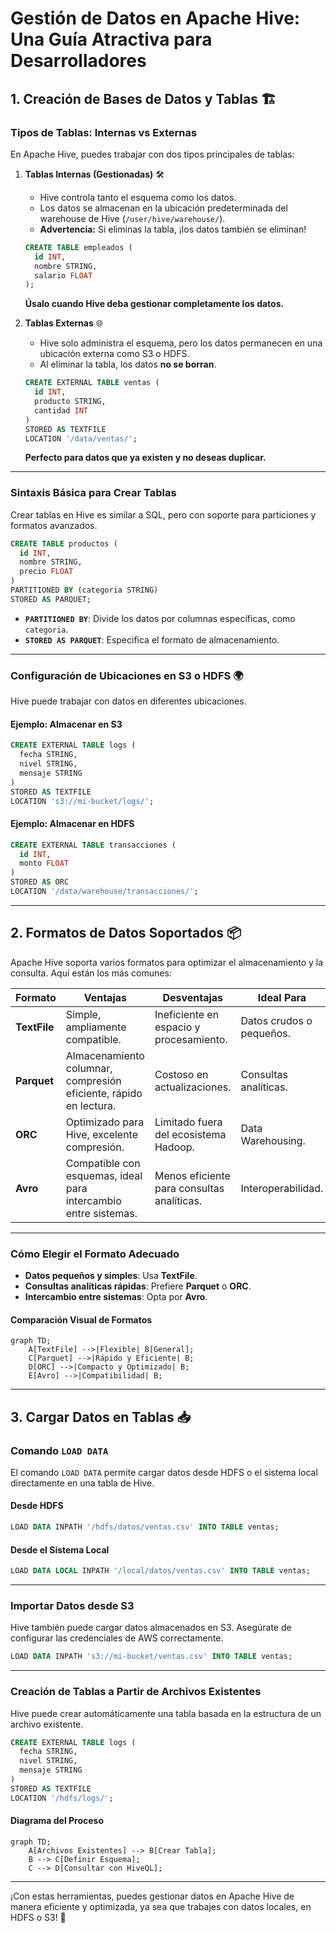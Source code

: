 # **Gestión de Datos en Apache Hive: Una Guía Atractiva para Desarrolladores**
## **1. Creación de Bases de Datos y Tablas** 🏗️

### **Tipos de Tablas: Internas vs Externas**  
En Apache Hive, puedes trabajar con dos tipos principales de tablas:  

1. **Tablas Internas (Gestionadas)** 🛠️  
      - Hive controla tanto el esquema como los datos.  
      - Los datos se almacenan en la ubicación predeterminada del warehouse de Hive (`/user/hive/warehouse/`).  
      - **Advertencia:** Si eliminas la tabla, ¡los datos también se eliminan!  

      ```sql
      CREATE TABLE empleados (
        id INT,
        nombre STRING,
        salario FLOAT
      );
      ```

      **Úsalo cuando Hive deba gestionar completamente los datos.**

2. **Tablas Externas** 🌐  
      - Hive solo administra el esquema, pero los datos permanecen en una ubicación externa como S3 o HDFS.  
      - Al eliminar la tabla, los datos **no se borran**.  

      ```sql
      CREATE EXTERNAL TABLE ventas (
        id INT,
        producto STRING,
        cantidad INT
      )
      STORED AS TEXTFILE
      LOCATION '/data/ventas/';
      ```

      **Perfecto para datos que ya existen y no deseas duplicar.**

---

### **Sintaxis Básica para Crear Tablas**  
Crear tablas en Hive es similar a SQL, pero con soporte para particiones y formatos avanzados.

```sql
CREATE TABLE productos (
  id INT,
  nombre STRING,
  precio FLOAT
)
PARTITIONED BY (categoria STRING)
STORED AS PARQUET;
```

- **`PARTITIONED BY`**: Divide los datos por columnas específicas, como `categoria`.
- **`STORED AS PARQUET`**: Especifica el formato de almacenamiento.

---

### **Configuración de Ubicaciones en S3 o HDFS** 🌍  

Hive puede trabajar con datos en diferentes ubicaciones.  

#### **Ejemplo: Almacenar en S3**  
```sql
CREATE EXTERNAL TABLE logs (
  fecha STRING,
  nivel STRING,
  mensaje STRING
)
STORED AS TEXTFILE
LOCATION 's3://mi-bucket/logs/';
```

#### **Ejemplo: Almacenar en HDFS**  
```sql
CREATE EXTERNAL TABLE transacciones (
  id INT,
  monto FLOAT
)
STORED AS ORC
LOCATION '/data/warehouse/transacciones/';
```

---

## **2. Formatos de Datos Soportados** 📦

Apache Hive soporta varios formatos para optimizar el almacenamiento y la consulta. Aquí están los más comunes:

| **Formato**  | **Ventajas**                                                      | **Desventajas**                            | **Ideal Para**           |
| ------------ | ----------------------------------------------------------------- | ------------------------------------------ | ------------------------ |
| **TextFile** | Simple, ampliamente compatible.                                   | Ineficiente en espacio y procesamiento.    | Datos crudos o pequeños. |
| **Parquet**  | Almacenamiento columnar, compresión eficiente, rápido en lectura. | Costoso en actualizaciones.                | Consultas analíticas.    |
| **ORC**      | Optimizado para Hive, excelente compresión.                       | Limitado fuera del ecosistema Hadoop.      | Data Warehousing.        |
| **Avro**     | Compatible con esquemas, ideal para intercambio entre sistemas.   | Menos eficiente para consultas analíticas. | Interoperabilidad.       |

---

### **Cómo Elegir el Formato Adecuado**  
- **Datos pequeños y simples**: Usa **TextFile**.  
- **Consultas analíticas rápidas**: Prefiere **Parquet** o **ORC**.  
- **Intercambio entre sistemas**: Opta por **Avro**.  

#### **Comparación Visual de Formatos**  
```mermaid
graph TD;
    A[TextFile] -->|Flexible| B[General];
    C[Parquet] -->|Rápido y Eficiente| B;
    D[ORC] -->|Compacto y Optimizado| B;
    E[Avro] -->|Compatibilidad| B;
```

---

## **3. Cargar Datos en Tablas** 📥  

### **Comando `LOAD DATA`**  
El comando `LOAD DATA` permite cargar datos desde HDFS o el sistema local directamente en una tabla de Hive.

#### **Desde HDFS**  
```sql
LOAD DATA INPATH '/hdfs/datos/ventas.csv' INTO TABLE ventas;
```

#### **Desde el Sistema Local**  
```sql
LOAD DATA LOCAL INPATH '/local/datos/ventas.csv' INTO TABLE ventas;
```

---

### **Importar Datos desde S3**  
Hive también puede cargar datos almacenados en S3. Asegúrate de configurar las credenciales de AWS correctamente.  

```sql
LOAD DATA INPATH 's3://mi-bucket/ventas.csv' INTO TABLE ventas;
```

---

### **Creación de Tablas a Partir de Archivos Existentes**  
Hive puede crear automáticamente una tabla basada en la estructura de un archivo existente.

```sql
CREATE EXTERNAL TABLE logs (
  fecha STRING,
  nivel STRING,
  mensaje STRING
)
STORED AS TEXTFILE
LOCATION '/hdfs/logs/';
```

#### **Diagrama del Proceso**  
```mermaid
graph TD;
    A[Archivos Existentes] --> B[Crear Tabla];
    B --> C[Definir Esquema];
    C --> D[Consultar con HiveQL];
```

---

¡Con estas herramientas, puedes gestionar datos en Apache Hive de manera eficiente y optimizada, ya sea que trabajes con datos locales, en HDFS o S3! 🚀